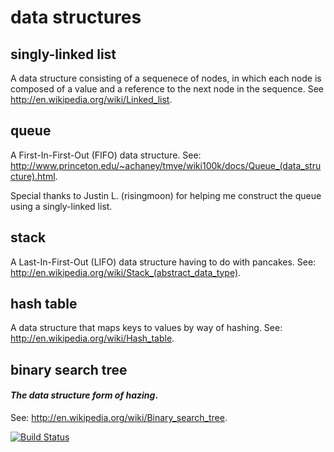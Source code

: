 data structures
==============
singly-linked list
--------------
A data structure consisting of a sequenece of nodes, in which each node is composed of a value and a reference to the next node in the sequence. See http://en.wikipedia.org/wiki/Linked_list.

queue
--------------
A First-In-First-Out (FIFO) data structure. See: http://www.princeton.edu/~achaney/tmve/wiki100k/docs/Queue_(data_structure).html.

Special thanks to Justin L. (risingmoon) for helping me construct the queue using a singly-linked list. 

stack
--------------
A Last-In-First-Out (LIFO) data structure having to do with pancakes. See: http://en.wikipedia.org/wiki/Stack_(abstract_data_type).

hash table
--------------
A data structure that maps keys to values by way of hashing. See: http://en.wikipedia.org/wiki/Hash_table.

binary search tree
--------------
#### *The data structure form of hazing*.
See: http://en.wikipedia.org/wiki/Binary_search_tree.


[![Build Status](https://travis-ci.org/tsnaomi/data_structures.png?branch=master)](https://travis-ci.org/tsnaomi/data_structures)
